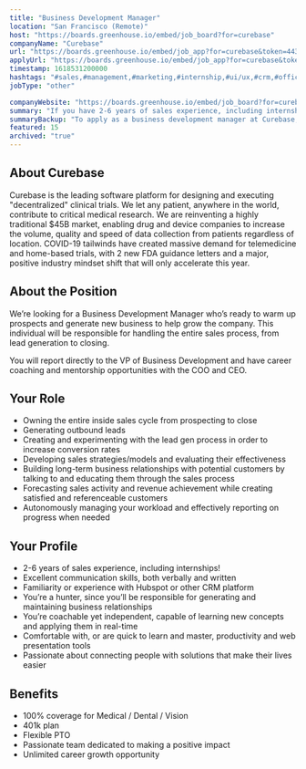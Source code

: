 ```yaml
---
title: "Business Development Manager"
location: "San Francisco (Remote)"
host: "https://boards.greenhouse.io/embed/job_board?for=curebase"
companyName: "Curebase"
url: "https://boards.greenhouse.io/embed/job_app?for=curebase&token=4431234003"
applyUrl: "https://boards.greenhouse.io/embed/job_app?for=curebase&token=4431234003#app"
timestamp: 1618531200000
hashtags: "#sales,#management,#marketing,#internship,#ui/ux,#crm,#office"
jobType: "other"

companyWebsite: "https://boards.greenhouse.io/embed/job_board?for=curebase"
summary: "If you have 2-6 years of sales experience, including internships, Curebase has a job opening for a Business Development Manager"
summaryBackup: "To apply as a business development manager at Curebase, you preferably need to have some knowledge of: #sales, #internship, #ui/ux."
featured: 15
archived: "true"
---
```


## About Curebase

Curebase is the leading software platform for designing and executing "decentralized" clinical trials. We let any patient, anywhere in the world, contribute to critical medical research. We are reinventing a highly traditional $45B market, enabling drug and device companies to increase the volume, quality and speed of data collection from patients regardless of location. COVID-19 tailwinds have created massive demand for telemedicine and home-based trials, with 2 new FDA guidance letters and a major, positive industry mindset shift that will only accelerate this year.

## About the Position

We’re looking for a Business Development Manager who’s ready to warm up prospects and generate new business to help grow the company. This individual will be responsible for handling the entire sales process, from lead generation to closing.

You will report directly to the VP of Business Development and have career coaching and mentorship opportunities with the COO and CEO.

## Your Role

*   Owning the entire inside sales cycle from prospecting to close
*   Generating outbound leads
*   Creating and experimenting with the lead gen process in order to increase conversion rates
*   Developing sales strategies/models and evaluating their effectiveness
*   Building long-term business relationships with potential customers by talking to and educating them through the sales process
*   Forecasting sales activity and revenue achievement while creating satisfied and referenceable customers
*   Autonomously managing your workload and effectively reporting on progress when needed

## Your Profile

*   2-6 years of sales experience, including internships!
*   Excellent communication skills, both verbally and written
*   Familiarity or experience with Hubspot or other CRM platform
*   You’re a hunter, since you’ll be responsible for generating and maintaining business relationships
*   You’re coachable yet independent, capable of learning new concepts and applying them in real-time
*   Comfortable with, or are quick to learn and master, productivity and web presentation tools
*   Passionate about connecting people with solutions that make their lives easier

## Benefits

*   100% coverage for Medical / Dental / Vision
*   401k plan
*   Flexible PTO
*   Passionate team dedicated to making a positive impact
*   Unlimited career growth opportunity
